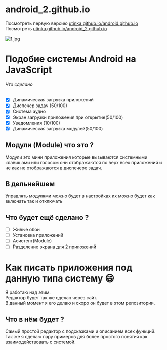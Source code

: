 # android_2.github.io

Посмотреть первую версию [utinka.github.io/android.github.io](https://utinka.github.io/android.github.io/)\
Посмотреть [utinka.github.io/android_2.github.io](https://utinka.github.io/android_2.github.io/)

![1.jpg](https://utinka.github.io/resource/images/projects/Android_20.png)

# Подобие системы Android на JavaScript
###### Что сделано
- [x] Динамическая загрузка приложений
- [x] Диспечер задач (50/100)
- [x] Система аудио
- [x] Экран загрузки приложения при открытие(50/100)
- [x] Уведомления (10/100)
- [x] Динамическая загрузка модулей(50/100)
## Модули (Module) что это ?
Модули это мини приложения которые вызываются системными клавишами или голосом
они отображаются по верх всех приложений и не как не отображаются в диспечере задач.
## В дельнейшем
Управлять модулями можно будет в настройках 
их можно будет как включать так и отключать

## Что будет ещё сделано ?
- [ ] Живые обои
- [ ] Установка приложений
- [ ] Асистент(Module)
- [ ] Разделение экрана для 2 приложений

# Как писать приложения под данную типа систему 😄
Я работаю над этим.\
Редактор будет так же сделан через сайт.\
В данный момент я его делаю и скоро он будет в этом репозитории.

## Что в нём будет ?
Самый простой редактор с подсказками и описанием всех функций.\
Так же я сделаю пару примеров для более простого понятия как взаимодействовать с системой.
